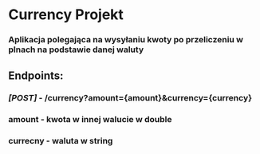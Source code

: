 # Currency Projekt
### Aplikacja polegająca na wysyłaniu kwoty po przeliczeniu w plnach na podstawie danej waluty


## Endpoints:

### *[POST]* - /currency?amount={amount}&currency={currency} 
### amount - kwota w innej walucie w double
### currecny - waluta w string
